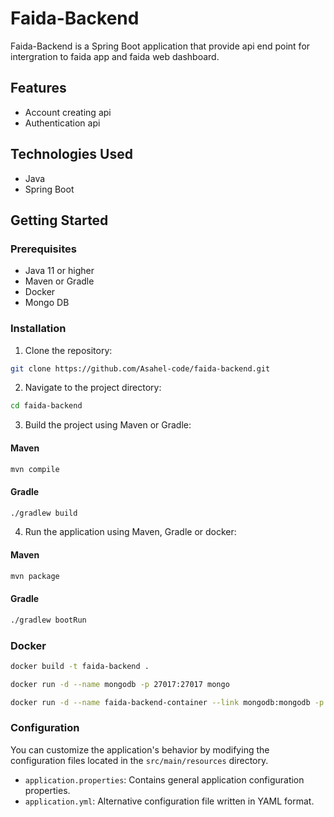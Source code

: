 # Faida-Backend

Faida-Backend is a Spring Boot application that provide api end point for intergration to faida app and faida web dashboard.

## Features

- Account creating api
- Authentication api

## Technologies Used

- Java
- Spring Boot

## Getting Started

### Prerequisites

- Java 11 or higher
- Maven or Gradle
- Docker
- Mongo DB

### Installation

1. Clone the repository:

```bash
git clone https://github.com/Asahel-code/faida-backend.git
```

2. Navigate to the project directory:

```bash
cd faida-backend
``` 

3. Build the project using Maven or Gradle:

#### Maven
```bash
mvn compile
```

#### Gradle
```bash
./gradlew build
```

4. Run the application using Maven, Gradle or docker:

#### Maven 
```bash
mvn package
```

#### Gradle
```bash
./gradlew bootRun
```

### Docker
```bash
docker build -t faida-backend .
```
```bash
docker run -d --name mongodb -p 27017:27017 mongo
```
```bash
docker run -d --name faida-backend-container --link mongodb:mongodb -p 8080:8080 faida-backend
```


### Configuration

You can customize the application's behavior by modifying the configuration files located in the `src/main/resources` directory.

- `application.properties`: Contains general application configuration properties.
- `application.yml`: Alternative configuration file written in YAML format.



